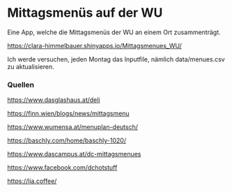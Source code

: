 # Mittagsmenüs auf der WU

Eine App, welche die Mittagsmenüs der WU an einem Ort zusammenträgt.

https://clara-himmelbauer.shinyapps.io/Mittagsmenues_WU/

Ich werde versuchen, jeden Montag das Inputfile, nämlich data/menues.csv zu aktualisieren.

### Quellen
https://www.dasglashaus.at/deli

https://finn.wien/blogs/news/mittagsmenu

https://www.wumensa.at/menuplan-deutsch/

https://baschly.com/home/baschly-1020/

https://www.dascampus.at/dc-mittagsmenues

https://www.facebook.com/dchotstuff 

https://lia.coffee/